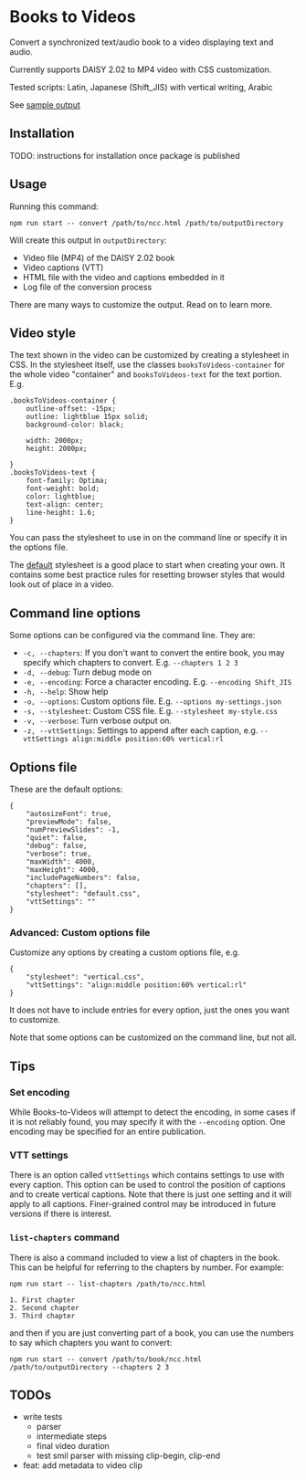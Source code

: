 # Books to Videos

Convert a synchronized text/audio book to a video displaying text and audio.

Currently supports DAISY 2.02 to MP4 video with CSS customization.

Tested scripts: Latin, Japanese (Shift_JIS) with vertical writing, Arabic

See [sample output](https://d2v.netlify.app/)

## Installation

TODO: instructions for installation once package is published

## Usage

Running this command:

```
npm run start -- convert /path/to/ncc.html /path/to/outputDirectory
```

Will create this output in `outputDirectory`:

* Video file (MP4) of the DAISY 2.02 book
* Video captions (VTT)
* HTML file with the video and captions embedded in it
* Log file of the conversion process

There are many ways to customize the output. Read on to learn more.

## Video style

The text shown in the video can be customized by creating a stylesheet in CSS. In the stylesheet itself, use the classes `booksToVideos-container` for the whole video "container" and `booksToVideos-text` for the text portion. E.g.

```
.booksToVideos-container {    
    outline-offset: -15px;
    outline: lightblue 15px solid;
    background-color: black;

    width: 2000px;
    height: 2000px;
    
}
.booksToVideos-text {
    font-family: Optima;
    font-weight: bold;
    color: lightblue;
    text-align: center;
    line-height: 1.6;
}

```

You can pass the stylesheet to use in on the command line or specify it in the options file.

The [default](https://github.com/daisy/books-to-videos/blob/main/src/cli/defaults/default.css) stylesheet is a good place to start when creating your own. It contains some best practice rules for resetting browser styles that would look out of place in a video.


## Command line options

Some options can be configured via the command line. They are:

* `-c, --chapters`: If you don't want to convert the entire book, you may specify which chapters to convert. E.g. `--chapters 1 2 3`
* `-d, --debug`: Turn debug mode on
* `-e, --encoding`: Force a character encoding. E.g. `--encoding Shift_JIS`
* `-h, --help`: Show help
* `-o, --options`: Custom options file. E.g. `--options my-settings.json`
* `-s, --stylesheet`: Custom CSS file. E.g. `--stylesheet my-style.css`
* `-v, --verbose`: Turn verbose output on.
* `-z, --vttSettings`: Settings to append after each caption, e.g. `--vttSettings align:middle position:60% vertical:rl` 

## Options file

These are the default options:

```
{
    "autosizeFont": true,
    "previewMode": false,
    "numPreviewSlides": -1,
    "quiet": false,
    "debug": false,
    "verbose": true,
    "maxWidth": 4000,
    "maxHeight": 4000,
    "includePageNumbers": false,
    "chapters": [],
    "stylesheet": "default.css",
    "vttSettings": ""
}
```

### Advanced: Custom options file

Customize any options by creating a custom options file, e.g. 

```
{
    "stylesheet": "vertical.css",
    "vttSettings": "align:middle position:60% vertical:rl"
}
```

It does not have to include entries for every option, just the ones you want to customize.

Note that some options can be customized on the command line, but not all.

## Tips

### Set encoding

While Books-to-Videos will attempt to detect the encoding, in some cases if it is not reliably found, you may specify it with the `--encoding` option. One encoding may be specified for an entire publication.

### VTT settings

There is an option called `vttSettings` which contains settings to use with every caption. This option can be used to control the position of captions and to create vertical captions. Note that there is just one setting and it will apply to all captions. Finer-grained control may be introduced in future versions if there is interest. 

### `list-chapters` command

There is also a command included to view a list of chapters in the book. This can be helpful for referring to the chapters by number. For example:

```
npm run start -- list-chapters /path/to/ncc.html

1. First chapter
2. Second chapter
3. Third chapter

```

and then if you are just converting part of a book, you can use the numbers to say which chapters you want to convert:

```
npm run start -- convert /path/to/book/ncc.html /path/to/outputDirectory --chapters 2 3
```

## TODOs

* write tests
    * parser
    * intermediate steps
    * final video duration
    * test smil parser with missing clip-begin, clip-end
* feat: add metadata to video clip
